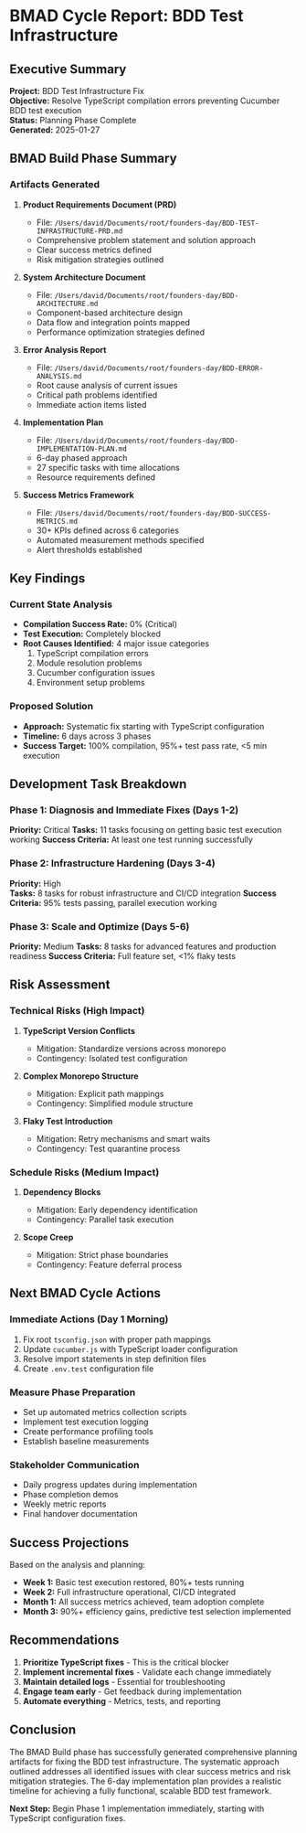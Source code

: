 # BMAD Cycle Report: BDD Test Infrastructure
## Executive Summary

**Project:** BDD Test Infrastructure Fix  
**Objective:** Resolve TypeScript compilation errors preventing Cucumber BDD test execution  
**Status:** Planning Phase Complete  
**Generated:** 2025-01-27

## BMAD Build Phase Summary

### Artifacts Generated
1. **Product Requirements Document (PRD)**
   - File: `/Users/david/Documents/root/founders-day/BDD-TEST-INFRASTRUCTURE-PRD.md`
   - Comprehensive problem statement and solution approach
   - Clear success metrics defined
   - Risk mitigation strategies outlined

2. **System Architecture Document**
   - File: `/Users/david/Documents/root/founders-day/BDD-ARCHITECTURE.md`
   - Component-based architecture design
   - Data flow and integration points mapped
   - Performance optimization strategies defined

3. **Error Analysis Report**
   - File: `/Users/david/Documents/root/founders-day/BDD-ERROR-ANALYSIS.md`
   - Root cause analysis of current issues
   - Critical path problems identified
   - Immediate action items listed

4. **Implementation Plan**
   - File: `/Users/david/Documents/root/founders-day/BDD-IMPLEMENTATION-PLAN.md`
   - 6-day phased approach
   - 27 specific tasks with time allocations
   - Resource requirements defined

5. **Success Metrics Framework**
   - File: `/Users/david/Documents/root/founders-day/BDD-SUCCESS-METRICS.md`
   - 30+ KPIs defined across 6 categories
   - Automated measurement methods specified
   - Alert thresholds established

## Key Findings

### Current State Analysis
- **Compilation Success Rate:** 0% (Critical)
- **Test Execution:** Completely blocked
- **Root Causes Identified:** 4 major issue categories
  1. TypeScript compilation errors
  2. Module resolution problems
  3. Cucumber configuration issues
  4. Environment setup problems

### Proposed Solution
- **Approach:** Systematic fix starting with TypeScript configuration
- **Timeline:** 6 days across 3 phases
- **Success Target:** 100% compilation, 95%+ test pass rate, <5 min execution

## Development Task Breakdown

### Phase 1: Diagnosis and Immediate Fixes (Days 1-2)
**Priority:** Critical
**Tasks:** 11 tasks focusing on getting basic test execution working
**Success Criteria:** At least one test running successfully

### Phase 2: Infrastructure Hardening (Days 3-4)
**Priority:** High  
**Tasks:** 8 tasks for robust infrastructure and CI/CD integration
**Success Criteria:** 95% tests passing, parallel execution working

### Phase 3: Scale and Optimize (Days 5-6)
**Priority:** Medium
**Tasks:** 8 tasks for advanced features and production readiness
**Success Criteria:** Full feature set, <1% flaky tests

## Risk Assessment

### Technical Risks (High Impact)
1. **TypeScript Version Conflicts**
   - Mitigation: Standardize versions across monorepo
   - Contingency: Isolated test configuration

2. **Complex Monorepo Structure**
   - Mitigation: Explicit path mappings
   - Contingency: Simplified module structure

3. **Flaky Test Introduction**
   - Mitigation: Retry mechanisms and smart waits
   - Contingency: Test quarantine process

### Schedule Risks (Medium Impact)
1. **Dependency Blocks**
   - Mitigation: Early dependency identification
   - Contingency: Parallel task execution

2. **Scope Creep**
   - Mitigation: Strict phase boundaries
   - Contingency: Feature deferral process

## Next BMAD Cycle Actions

### Immediate Actions (Day 1 Morning)
1. Fix root `tsconfig.json` with proper path mappings
2. Update `cucumber.js` with TypeScript loader configuration  
3. Resolve import statements in step definition files
4. Create `.env.test` configuration file

### Measure Phase Preparation
- Set up automated metrics collection scripts
- Implement test execution logging
- Create performance profiling tools
- Establish baseline measurements

### Stakeholder Communication
- Daily progress updates during implementation
- Phase completion demos
- Weekly metric reports
- Final handover documentation

## Success Projections

Based on the analysis and planning:
- **Week 1:** Basic test execution restored, 80%+ tests running
- **Week 2:** Full infrastructure operational, CI/CD integrated
- **Month 1:** All success metrics achieved, team adoption complete
- **Month 3:** 90%+ efficiency gains, predictive test selection implemented

## Recommendations

1. **Prioritize TypeScript fixes** - This is the critical blocker
2. **Implement incremental fixes** - Validate each change immediately
3. **Maintain detailed logs** - Essential for troubleshooting
4. **Engage team early** - Get feedback during implementation
5. **Automate everything** - Metrics, tests, and reporting

## Conclusion

The BMAD Build phase has successfully generated comprehensive planning artifacts for fixing the BDD test infrastructure. The systematic approach outlined addresses all identified issues with clear success metrics and risk mitigation strategies. The 6-day implementation plan provides a realistic timeline for achieving a fully functional, scalable BDD test framework.

**Next Step:** Begin Phase 1 implementation immediately, starting with TypeScript configuration fixes.